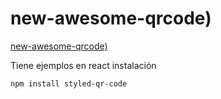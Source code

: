 
# new-awesome-qrcode)
[new-awesome-qrcode)]([https://](https://www.npmjs.com/package/new-awesome-qrcode))


Tiene ejemplos en react
instalación 
```shell
npm install styled-qr-code
```


